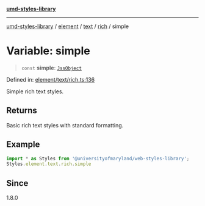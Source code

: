 [**umd-styles-library**](../../../../../../README.md)

***

[umd-styles-library](../../../../../../modules.md) / [element](../../../../../README.md) / [text](../../../README.md) / [rich](../README.md) / simple

# Variable: simple

> `const` **simple**: [`JssObject`](../../../../../../utilities/namespaces/transform/type-aliases/JssObject.md)

Defined in: [element/text/rich.ts:136](https://github.com/UMD-Digital/design-system/blob/8c958a0419ab79ba8bcba0aabd12f79a69ac5834/packages/styles/source/element/text/rich.ts#L136)

Simple rich text styles.

## Returns

Basic rich text styles with standard formatting.

## Example

```typescript
import * as Styles from '@universityofmaryland/web-styles-library';
Styles.element.text.rich.simple
```

## Since

1.8.0
